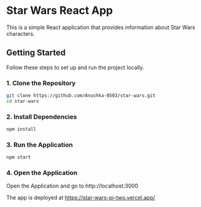 # Star Wars React App

This is a simple React application that provides information about Star Wars characters.

## Getting Started

Follow these steps to set up and run the project locally.

### 1. Clone the Repository

```bash
git clone https://github.com/Anushka-0503/star-wars.git
cd star-wars
```

### 2. Install Dependencies

```bash
npm install
```

### 3. Run the Application

```bash
npm start
```

### 4. Open the Application

Open the Application and go to http://localhost:3000

The app is deployed at https://star-wars-pi-two.vercel.app/
